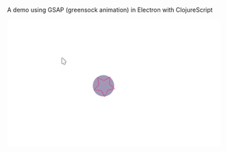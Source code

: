 A demo using GSAP (greensock animation) in Electron with ClojureScript

![GSAP demo](gsap-electron.gif)
